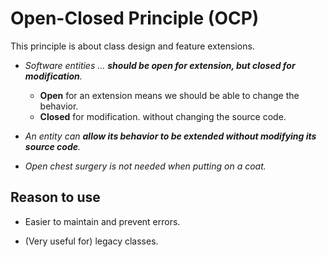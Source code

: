 # Open-Closed Principle (OCP)

This principle is about class design and feature extensions.<br>

+ *Software entities … **should be open for extension, but closed for modification**.*
	+ **Open** for an extension means we should be able to change the behavior. 
	+ **Closed** for modification. without changing the source code.

+ *An entity can **allow its behavior to be extended without modifying its source code**.*

+ *Open chest surgery is not needed when putting on a coat.*

## Reason to use
+ Easier to maintain and prevent errors.

+ (Very useful for) legacy classes.

